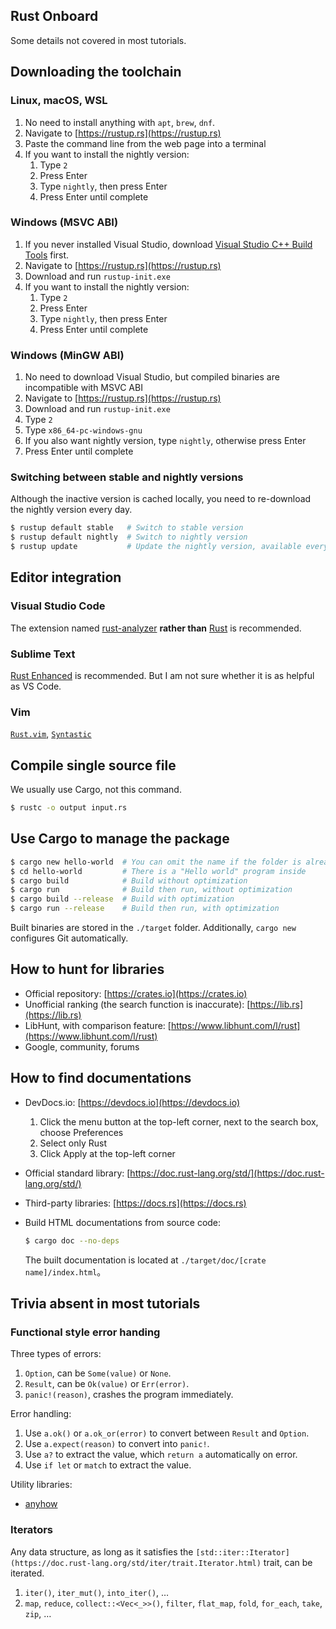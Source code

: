 Rust Onboard
------------

Some details not covered in most tutorials.

## Downloading the toolchain

### Linux, macOS, WSL

1. No need to install anything with `apt`, `brew`, `dnf`.
2. Navigate to [https://rustup.rs](https://rustup.rs)
3. Paste the command line from the web page into a terminal
4. If you want to install the nightly version:
    1. Type `2`
    2. Press Enter
    3. Type `nightly`, then press Enter
    4. Press Enter until complete

### Windows (MSVC ABI)

1. If you never installed Visual Studio, download [Visual Studio C++ Build Tools](https://visualstudio.microsoft.com/visual-cpp-build-tools/) first.
2. Navigate to [https://rustup.rs](https://rustup.rs)
3. Download and run `rustup-init.exe`
4. If you want to install the nightly version:
    1. Type `2`
    2. Press Enter
    3. Type `nightly`, then press Enter
    4. Press Enter until complete

### Windows (MinGW ABI)

1. No need to download Visual Studio, but compiled binaries are incompatible with MSVC ABI
2. Navigate to [https://rustup.rs](https://rustup.rs)
3. Download and run `rustup-init.exe`
4. Type `2`
5. Type `x86_64-pc-windows-gnu`
6. If you also want nightly version, type `nightly`, otherwise press Enter
7. Press Enter until complete

### Switching between stable and nightly versions

Although the inactive version is cached locally, you need to re-download the nightly version every day.

```bash
$ rustup default stable   # Switch to stable version
$ rustup default nightly  # Switch to nightly version
$ rustup update           # Update the nightly version, available every day
```

## Editor integration

### Visual Studio Code

The extension named [rust-analyzer](https://marketplace.visualstudio.com/items?itemName=matklad.rust-analyzer) **rather than** [Rust](https://marketplace.visualstudio.com/items?itemName=rust-lang.rust) is recommended.

### Sublime Text

[Rust Enhanced](https://github.com/rust-lang/rust-enhanced) is recommended. But I am not sure whether it is as helpful as VS Code.

### Vim

[`Rust.vim`](https://github.com/rust-lang/rust.vim), [`Syntastic`](https://github.com/vim-syntastic/syntastic)

## Compile single source file

We usually use Cargo, not this command.

```bash
$ rustc -o output input.rs
```

## Use Cargo to manage the package

```bash
$ cargo new hello-world  # You can omit the name if the folder is already made
$ cd hello-world         # There is a "Hello world" program inside
$ cargo build            # Build without optimization
$ cargo run              # Build then run, without optimization
$ cargo build --release  # Build with optimization
$ cargo run --release    # Build then run, with optimization
```

Built binaries are stored in the `./target` folder. Additionally, `cargo new` configures Git automatically.

## How to hunt for libraries

* Official repository: [https://crates.io](https://crates.io)
* Unofficial ranking (the search function is inaccurate): [https://lib.rs](https://lib.rs)
* LibHunt, with comparison feature: [https://www.libhunt.com/l/rust](https://www.libhunt.com/l/rust)
* Google, community, forums

## How to find documentations

* DevDocs.io: [https://devdocs.io](https://devdocs.io)
    1. Click the menu button at the top-left corner, next to the search box, choose Preferences
    2. Select only Rust
    3. Click Apply at the top-left corner
* Official standard library: [https://doc.rust-lang.org/std/](https://doc.rust-lang.org/std/)
* Third-party libraries: [https://docs.rs](https://docs.rs)
* Build HTML documentations from source code:

    ```bash
    $ cargo doc --no-deps
    ```

    The built documentation is located at `./target/doc/[crate name]/index.html`。

## Trivia absent in most tutorials

### Functional style error handing

Three types of errors:

1. `Option`, can be `Some(value)` or `None`.
2. `Result`, can be `Ok(value)` or `Err(error)`.
3. `panic!(reason)`, crashes the program immediately.

Error handling:

1. Use `a.ok()` or `a.ok_or(error)` to convert between `Result` and `Option`.
2. Use `a.expect(reason)` to convert into `panic!`.
3. Use `a?` to extract the value, which `return a` automatically on error.
4. Use `if let` or `match` to extract the value.

Utility libraries:

* [anyhow](https://lib.rs/crates/anyhow)

### Iterators

Any data structure, as long as it satisfies the `[std::iter::Iterator](https://doc.rust-lang.org/std/iter/trait.Iterator.html)` trait, can be iterated.

1. `iter()`, `iter_mut()`, `into_iter()`, …
2. `map`, `reduce`, `collect::<Vec<_>>()`, `filter`, `flat_map`, `fold`, `for_each`, `take`, `zip`, …
